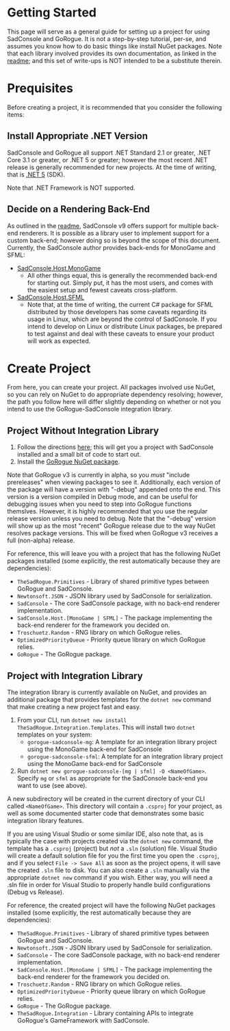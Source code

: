 # Getting Started
This page will serve as a general guide for setting up a project for using SadConsole and GoRogue.  It is not a step-by-step tutorial, per-se, and assumes you know how to do basic things like install NuGet packages.  Note that each library involved provides its own documentation, as linked in the [readme](README.md#documentation); and this set of write-ups is NOT intended to be a substitute therein.

# Prequisites
Before creating a project, it is recommended that you consider the following items:

## Install Appropriate .NET Version
SadConsole and GoRogue all support .NET Standard 2.1 or greater, .NET Core 3.1 or greater, or .NET 5 or greater; however the most recent .NET release is generally recommended for new projects.  At the time of writing, that is [.NET 5](https://dotnet.microsoft.com/download/dotnet/5.0) (SDK).

Note that .NET Framework is NOT supported.

## Decide on a Rendering Back-End
As outlined in the [readme](README.md#back-end-flexibility), SadConsole v9 offers support for multiple back-end renderers.  It is possible as a library user to implement support for a custom back-end; however doing so is beyond the scope of this document.  Currently, the SadConsole author provides back-ends for MonoGame and SFML:
- [SadConsole.Host.MonoGame](https://www.nuget.org/packages/SadConsole.Host.MonoGame/)
    - All other things equal, this is generally the recommended back-end for starting out.  Simply put, it has the most users, and comes with the easiest setup and fewest caveats cross-platform.
- [SadConsole.Host.SFML](https://www.nuget.org/packages/SadConsole.Host.SFML/)
    - Note that, at the time of writing, the current C# package for SFML distributed by those developers has some caveats regarding its usage in Linux, which are beyond the control of SadConsole.  If you intend to develop on Linux or distribute Linux packages, be prepared to test against and deal with these caveats to ensure your product will work as expected.

# Create Project
From here, you can create your project.  All packages involved use NuGet, so you can rely on NuGet to do appropriate dependency resolving; however, the path you follow here will differ slightly depending on whether or not you intend to use the GoRogue-SadConsole integration library.

## Project Without Integration Library
1. Follow the directions [here](https://sadconsole.com/v9/articles/getting-started-cli.html); this will get you a project with SadConsole installed and a small bit of code to start out.
2. Install the [GoRogue NuGet package](https://www.nuget.org/packages/GoRogue/3.0.0-alpha04).

Note that GoRogue v3 is currently in alpha, so you _must_ "include prereleases" when viewing packages to see it.  Additionally, each version of the package will have a version with "-debug" appended onto the end.  This version is a version compiled in Debug mode, and can be useful for debugging issues when you need to step into GoRogue functions themslves.  However, it is highly recommended that you use the regular release version unless you need to debug.  Note that the "-debug" version will show up as the most "recent" GoRogue release due to the way NuGet resolves package versions.  This will be fixed when GoRogue v3 receives a full (non-alpha) release.

For reference, this will leave you with a project that has the following NuGet packages installed (some explicitly, the rest automatically because they are dependencies):
- `TheSadRogue.Primitives` - Library of shared primitive types between GoRogue and SadConsole.
- `Newtonsoft.JSON` - JSON library used by SadConsole for serialization.
- `SadConsole` - The core SadConsole package, with no back-end renderer implementation.
- `SadConsole.Host.[MonoGame | SFML]` - The package implementing the back-end renderer for the framework you decided on.
- `Troschuetz.Random` - RNG library on which GoRogue relies.
- `OptimizedPriorityQueue` - Priority queue library on which GoRogue relies.
- `GoRogue` - The GoRogue package.

## Project with Integration Library
The integration library is currently available on NuGet, and provides an additional package that provides templates for the `dotnet new` command that make creating a new project fast and easy.

1. From your CLI, run `dotnet new install TheSadRogue.Integration.Templates`.  This will install two `dotnet` templates on your system:
    - `gorogue-sadconsole-mg`: A template for an integration library project using the MonoGame back-end for SadConsole
    - `gorogue-sadconsole-sfml`: A template for an integration library project using the MonoGame back-end for SadConsole
2. Run `dotnet new gorogue-sadconsole-[mg | sfml] -O <NameOfGame>`.  Specify `mg` or `sfml` as appropriate for the SadConsole back-end you want to use (see above).

A new subdirectory will be created in the current directory of your CLI called `<NameOfGame>`.  This directory will contain a `.csproj` for your project, as well as some documented starter code that demonstrates some basic integration library features.

If you are using Visual Studio or some similar IDE, also note that, as is typically the case with projects created via the `dotnet new` command, the template has a `.csproj` (project) but _not_ a `.sln` (solution) file.  Visual Studio will create a default solution file for you the first time you open the `.csproj`, and if you select `File -> Save All` as soon as the project opens, it will save the created `.sln` file to disk.  You can also create a `.sln` manually via the appropriate `dotnet new` command if you wish.  Either way, you will need a .sln file in order for Visual Studio to properly handle build configurations (Debug vs Release).

For reference, the created project will have the following NuGet packages installed (some explicitly, the rest automatically because they are dependencies):
- `TheSadRogue.Primitives` - Library of shared primitive types between GoRogue and SadConsole.
- `Newtonsoft.JSON` - JSON library used by SadConsole for serialization.
- `SadConsole` - The core SadConsole package, with no back-end renderer implementation.
- `SadConsole.Host.[MonoGame | SFML]` - The package implementing the back-end renderer for the framework you decided on.
- `Troschuetz.Random` - RNG library on which GoRogue relies.
- `OptimizedPriorityQueue` - Priority queue library on which GoRogue relies.
- `GoRogue` - The GoRogue package.
- `TheSadRogue.Integration` - Library containing APIs to integrate GoRogue's GameFramework with SadConsole.
